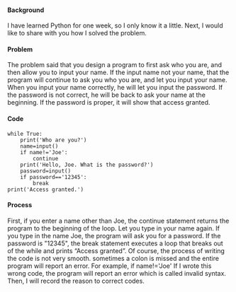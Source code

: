 #### Background 
I have learned Python for one week, so I only know it a little. Next, I would like to share with you how I solved the problem.
#### Problem
The problem said that you design a program to first ask who you are, and then allow you to input your name. If the input name not your name, that the program will continue to ask you who you are, and let you input your name. When you input your name correctly, he will let you input the password. If the password is not correct, he will be back to ask your name at the beginning. If the password is proper, it will show that access granted. 
#### Code
~~~
while True:
	print('Who are you?')
	name=input()
	if name!='Joe':
		continue
	print('Hello, Joe. What is the password?')
	password=input()
	if password=='12345':
		break
print('Access granted.')
~~~

#### Process
First,  if you enter a name other than Joe, the continue statement returns the program to the beginning of the loop. Let you type in your name again. If you type in the name Joe, the program will ask you for a password. If the password is "12345", the break statement executes a loop that breaks out of the while and prints “Access granted”.
Of course, the process of writing the code is not very smooth. sometimes a colon is missed and the entire program will report an error. For example, if name!='Joe'
If I wrote this wrong code, the program will report an error which is called invalid syntax. Then, I will record the reason to correct codes.
